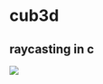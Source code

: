 # cub3d
## raycasting in c
![](https://user-images.githubusercontent.com/45951630/137107650-a51fe095-4ceb-49d0-b6f3-9b770c8e2ace.gif)
